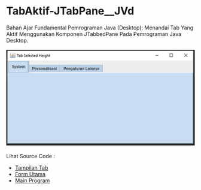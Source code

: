 # TabAktif-JTabPane__JVd
Bahan Ajar Fundamental Pemrograman Java (Desktop): Menandai Tab Yang Aktif Menggunakan Komponen JTabbedPane Pada Pemrograman Java Desktop.<br><br>
<img src="https://github.com/RizkyKhapidsyah/TabAktif-JTabPane__JVd/blob/master/result/001.PNG"><br><br>
Lihat Source Code :<br>
- <a href="https://github.com/RizkyKhapidsyah/TabAktif-JTabPane__JVd/blob/master/src/com/rk/TampilanTab.java">Tampilan Tab</a><br>
- <a href="https://github.com/RizkyKhapidsyah/TabAktif-JTabPane__JVd/blob/master/src/com/rk/FormUtama.java">Form Utama</a><br>
- <a href="https://github.com/RizkyKhapidsyah/TabAktif-JTabPane__JVd/blob/master/src/MainProgram.java">Main Program</a>
